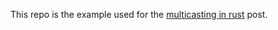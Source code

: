 This repo is the example used for the [multicasting in rust](https://bluejekyll.github.io/blog/rust/2018/03/18/multicasting-in-rust.html) post.